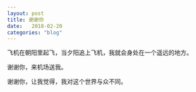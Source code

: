 ```yaml
---
layout: post
title: 谢谢你
date:   2018-02-20
categories: "blog"
---
```


飞机在朝阳里起飞，当夕阳追上飞机，我就会身处在一个遥远的地方。  

谢谢你，来机场送我。  

谢谢你，让我觉得，我对这个世界与众不同。 



    


 

 


